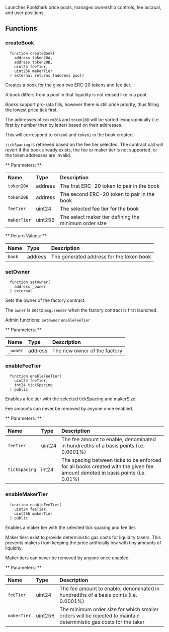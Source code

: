 Launches Poolshark price pools, manages ownership controls, fee accrual, and user positions. 

## Functions

### createBook

```solidity
  function createBook(
    address token20A,
    address token20B,
    uint24 feeTier,
    uint256 makerTier
  ) external returns (address pool)
```

Creates a book for the given two ERC-20 tokens and fee tier.

A book differs from a pool in that liquidity is not reused like in a pool.

Books support pro-rata fills, however there is still price priority, thus filling the lowest price tick first.

The addresses of `token20A` and `token20B` will be sorted lexographically (i.e. first by number then by letter) based on their addresses.

This will correspond to `token0` and `token1` in the book created. 

`tickSpacing` is retrieved based on the fee tier selected. The contract call will revert if the book already exists, the fee or maker tier is not supported, or the token addresses are invalid.

** Parameters: **

| Name     | Type    | Description                                     |
| :------- | :------ | :---------------------------------------------- |
| `token20A` | address | The first ERC-20 token to pair in the book      |
| `token20B` | address | The second ERC-20 token to pair in the book |
| `feeTier`      | uint24  | The selected fee tier for the book                    |
| `makerTier`| uint256 | The select maker tier defining the minimum order size |

** Return Values: **

| Name   | Type    | Description                           |
| :----- | :------ | :------------------------------------ |
| `book` | address | The generated address for the token book |

### setOwner

```solidity
  function setOwner(
    address _owner
  ) external
```

Sets the owner of the factory contract.

The `owner` is set to `msg.sender` when the factory contract is first launched.

Admin functions:
`setOwner`
`enableFeeTier`

** Parameters: **

| Name     | Type    | Description                  |
| :------- | :------ | :--------------------------- |
| `_owner` | address | The new owner of the factory |

### enableFeeTier

```solidity
  function enableFeeTier(
    uint24 feeTier,
    int24 tickSpacing
  ) public
```

Enables a fee tier with the selected tickSpacing and makerSize.

Fee amounts can never be removed by anyone once enabled.

** Parameters: **

| Name          | Type   | Description                                                                              |
| :------------ | :----- | :--------------------------------------------------------------------------------------- |
| `feeTier`     | uint24 | The fee amount to enable, denominated in hundredths of a basis points (i.e. 0.0001%)                 |
| `tickSpacing` | int24  | The spacing between ticks to be enforced for all books created with the given fee amount denoted in basis points (i.e. 0.01%) |

### enableMakerTier

```solidity
  function enableFeeTier(
    uint24 feeTier,
    uint256 makerTier
  ) public
```

Enables a maker tier with the selected tick spacing and fee tier.

Maker tiers exist to provide deterministic gas costs for liquidity takers. This prevents makers from keeping the price artificially low with tiny amounts of liquidity.

Maker tiers can never be removed by anyone once enabled.

** Parameters: **

| Name          | Type   | Description                                                                              |
| :------------ | :----- | :--------------------------------------------------------------------------------------- |
| `feeTier`     | uint24 | The fee amount to enable, denominated in hundredths of a basis points (i.e. 0.0001%)                 |
| `makerTier`   | uint256| The minimum order size for which smaller orders will be rejected to maintain deterministic gas costs for the taker |

<br/><br/>
<br/><br/>